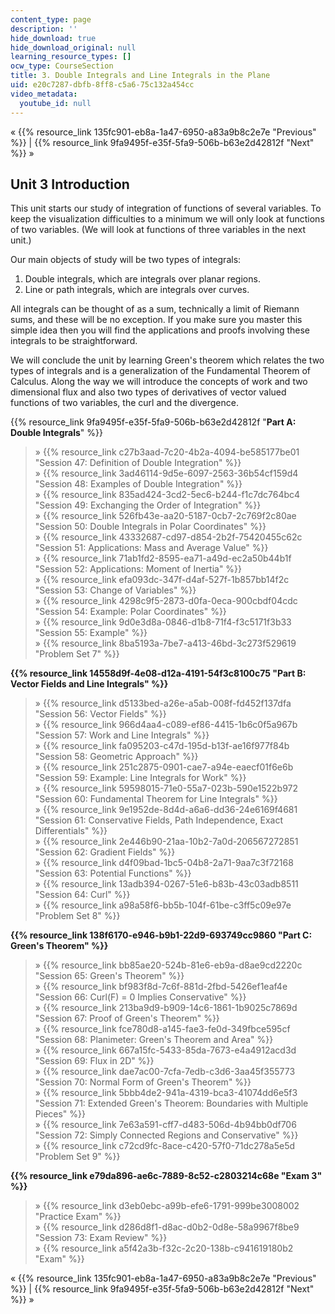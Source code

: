 ```yaml
---
content_type: page
description: ''
hide_download: true
hide_download_original: null
learning_resource_types: []
ocw_type: CourseSection
title: 3. Double Integrals and Line Integrals in the Plane
uid: e20c7287-dbfb-8ff8-c5a6-75c132a454cc
video_metadata:
  youtube_id: null
---
```


« {{% resource_link 135fc901-eb8a-1a47-6950-a83a9b8c2e7e "Previous" %}} | {{% resource_link 9fa9495f-e35f-5fa9-506b-b63e2d42812f "Next" %}} »

Unit 3 Introduction
-------------------

This unit starts our study of integration of functions of several variables. To keep the visualization difficulties to a minimum we will only look at functions of two variables. (We will look at functions of three variables in the next unit.)

Our main objects of study will be two types of integrals:

1.  Double integrals, which are integrals over planar regions.
2.  Line or path integrals, which are integrals over curves.

All integrals can be thought of as a sum, technically a limit of Riemann sums, and these will be no exception. If you make sure you master this simple idea then you will find the applications and proofs involving these integrals to be straightforward.

We will conclude the unit by learning Green's theorem which relates the two types of integrals and is a generalization of the Fundamental Theorem of Calculus. Along the way we will introduce the concepts of work and two dimensional flux and also two types of derivatives of vector valued functions of two variables, the curl and the divergence.

{{% resource_link 9fa9495f-e35f-5fa9-506b-b63e2d42812f "**Part A: Double Integrals**" %}}

> » {{% resource_link c27b3aad-7c20-4b2a-4094-be585177be01 "Session 47: Definition of Double Integration" %}}  
> » {{% resource_link 3ad46114-9d5e-6097-2563-36b54cf159d4 "Session 48: Examples of Double Integration" %}}  
> » {{% resource_link 835ad424-3cd2-5ec6-b244-f1c7dc764bc4 "Session 49: Exchanging the Order of Integration" %}}  
> » {{% resource_link 526fb43e-aa20-5187-0cb7-2c769f2c80ae "Session 50: Double Integrals in Polar Coordinates" %}}  
> » {{% resource_link 43332687-cd97-d854-2b2f-75420455c62c "Session 51: Applications: Mass and Average Value" %}}  
> » {{% resource_link 71ab1fd2-8595-ea71-a49d-ec2a50b44b1f "Session 52: Applications: Moment of Inertia" %}}  
> » {{% resource_link efa093dc-347f-d4af-527f-1b857bb14f2c "Session 53: Change of Variables" %}}  
> » {{% resource_link 4298c9f5-2873-d0fa-0eca-900cbdf04cdc "Session 54: Example: Polar Coordinates" %}}  
> » {{% resource_link 9d0e3d8a-0846-d1b8-71f4-f3c5171f3b33 "Session 55: Example" %}}  
> » {{% resource_link 8ba5193a-7be7-a413-46bd-3c273f529619 "Problem Set 7" %}}

**{{% resource_link 14558d9f-4e08-d12a-4191-54f3c8100c75 "Part B: Vector Fields and Line Integrals" %}}**

> » {{% resource_link d5133bed-a26e-a5ab-008f-fd452f137dfa "Session 56: Vector Fields" %}}  
> » {{% resource_link 966d4aa4-c089-ef86-4415-1b6c0f5a967b "Session 57: Work and Line Integrals" %}}  
> » {{% resource_link fa095203-c47d-195d-b13f-ae16f977f84b "Session 58: Geometric Approach" %}}  
> » {{% resource_link 251c2875-0901-cae7-a94e-eaecf01f6e6b "Session 59: Example: Line Integrals for Work" %}}  
> » {{% resource_link 59598015-71e0-55a7-023b-590e1522b972 "Session 60: Fundamental Theorem for Line Integrals" %}}  
> » {{% resource_link 9e1952de-8d4d-a6a6-dd36-24e6169f4681 "Session 61: Conservative Fields, Path Independence, Exact Differentials" %}}  
> » {{% resource_link 2e446b90-21aa-10b2-7a0d-206567272851 "Session 62: Gradient Fields" %}}  
> » {{% resource_link d4f09bad-1bc5-04b8-2a71-9aa7c3f72168 "Session 63: Potential Functions" %}}  
> » {{% resource_link 13adb394-0267-51e6-b83b-43c03adb8511 "Session 64: Curl" %}}  
> » {{% resource_link a98a58f6-bb5b-104f-61be-c3ff5c09e97e "Problem Set 8" %}}

**{{% resource_link 138f6170-e946-b9b1-22d9-693749cc9860 "Part C: Green's Theorem" %}}**

> » {{% resource_link bb85ae20-524b-81e6-eb9a-d8ae9cd2220c "Session 65: Green's Theorem" %}}  
> » {{% resource_link bf983f8d-7c6f-881d-2fbd-5426ef1eaf4e "Session 66: Curl(F) = 0 Implies Conservative" %}}  
> » {{% resource_link 213ba9d9-b909-14c6-1861-1b9025c7869d "Session 67: Proof of Green's Theorem" %}}  
> » {{% resource_link fce780d8-a145-fae3-fe0d-349fbce595cf "Session 68: Planimeter: Green's Theorem and Area" %}}  
> » {{% resource_link 667a15fc-5433-85da-7673-e4a4912acd3d "Session 69: Flux in 2D" %}}  
> » {{% resource_link dae7ac00-7cfa-7edb-c3d6-3aa45f355773 "Session 70: Normal Form of Green's Theorem" %}}  
> » {{% resource_link 5bbb4de2-941a-4319-bca3-41074dd6e5f3 "Session 71: Extended Green's Theorem: Boundaries with Multiple Pieces" %}}  
> » {{% resource_link 7e63a591-cff7-d483-506d-4b94bb0df706 "Session 72: Simply Connected Regions and Conservative" %}}  
> » {{% resource_link c72cd9fc-8ace-c420-57f0-71dc278a5e5d "Problem Set 9" %}}

**{{% resource_link e79da896-ae6c-7889-8c52-c2803214c68e "Exam 3" %}}**

> » {{% resource_link d3eb0ebc-a99b-efe6-1791-999be3008002 "Practice Exam" %}}  
> » {{% resource_link d286d8f1-d8ac-d0b2-0d8e-58a9967f8be9 "Session 73: Exam Review" %}}  
> » {{% resource_link a5f42a3b-f32c-2c20-138b-c941619180b2 "Exam" %}}

« {{% resource_link 135fc901-eb8a-1a47-6950-a83a9b8c2e7e "Previous" %}} | {{% resource_link 9fa9495f-e35f-5fa9-506b-b63e2d42812f "Next" %}} »